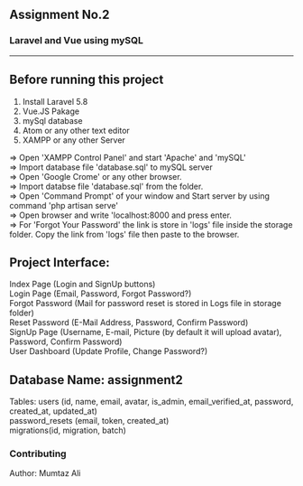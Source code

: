 ## Assignment No.2
### Laravel and Vue using mySQL

***********************************************

## Before running this project

1. Install Laravel 5.8 <br>
2. Vue.JS Pakage <br>
3. mySql database <br>
4. Atom or any other text editor <br>  
7. XAMPP or any other Server <br>

=>	Open 'XAMPP Control Panel' and start 'Apache' and 'mySQL' <br>
=>	Import database file 'database.sql' to mySQL server <br>
=>	Open 'Google Crome' or any other browser. <br>
=>  Import databse file 'database.sql' from the folder. <br>
=>	Open 'Command Prompt' of your window and Start server by using command 'php artisan serve' <br>
=>	Open browser and write 'localhost:8000 and press enter. <br>
=>	For 'Forgot Your Password' the link is store in 'logs' file inside the storage folder. 
	Copy the link from 'logs' file then paste to the browser. <br>


## Project Interface:

Index Page (Login and SignUp buttons) <br>
Login Page (Email, Password, Forgot Password?) <br>
Forgot Password (Mail for password reset is stored in Logs file in storage folder) <br>
Reset Password (E-Mail Address, Password, Confirm Password) <br>
SignUp Page (Username, E-mail, Picture (by default it will upload avatar), <br>
Password, Confirm Password) <br>
User Dashboard (Update Profile, Change Password?) <br>

## Database Name: assignment2

Tables: 
users (id, name, email, avatar, is_admin, email_verified_at, password, created_at, updated_at) <br>
password_resets (email, token, created_at) <br>
migrations(id, migration, batch) <br>
 

### Contributing
Author: Mumtaz Ali
